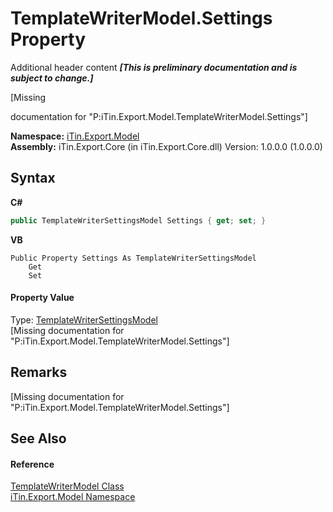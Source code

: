 # TemplateWriterModel.Settings Property 
Additional header content _**\[This is preliminary documentation and is subject to change.\]**_

\[Missing <summary> documentation for "P:iTin.Export.Model.TemplateWriterModel.Settings"\]

**Namespace:**&nbsp;<a href="ef57ffcc-e95e-b212-5a46-9aa6f5a3511f">iTin.Export.Model</a><br />**Assembly:**&nbsp;iTin.Export.Core (in iTin.Export.Core.dll) Version: 1.0.0.0 (1.0.0.0)

## Syntax

**C#**<br />
``` C#
public TemplateWriterSettingsModel Settings { get; set; }
```

**VB**<br />
``` VB
Public Property Settings As TemplateWriterSettingsModel
	Get
	Set
```


#### Property Value
Type: <a href="2b287fb0-ece5-d0b6-bb0a-0d94023fad99">TemplateWriterSettingsModel</a><br />\[Missing <value> documentation for "P:iTin.Export.Model.TemplateWriterModel.Settings"\]

## Remarks
\[Missing <remarks> documentation for "P:iTin.Export.Model.TemplateWriterModel.Settings"\]

## See Also


#### Reference
<a href="5fe2f173-be93-b284-c770-7ad9fbb19742">TemplateWriterModel Class</a><br /><a href="ef57ffcc-e95e-b212-5a46-9aa6f5a3511f">iTin.Export.Model Namespace</a><br />
